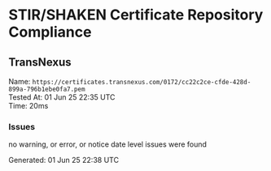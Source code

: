 # STIR/SHAKEN Certificate Repository Compliance

## TransNexus

Name: `https://certificates.transnexus.com/0172/cc22c2ce-cfde-428d-899a-796b1ebe0fa7.pem`\
Tested At: 01 Jun 25 22:35 UTC\
Time: 20ms

### Issues

no warning, or error, or notice date level issues were found

Generated: 01 Jun 25 22:38 UTC